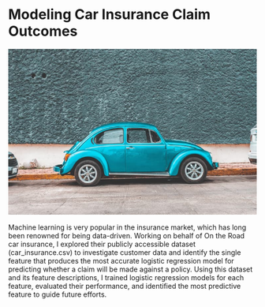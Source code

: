 # Modeling Car Insurance Claim Outcomes
![car](car.jpg)

Machine learning is very popular in the insurance market, which has long been renowned for being data-driven. Working on behalf of On the Road car insurance, I explored their publicly accessible dataset (car_insurance.csv) to investigate customer data and identify the single feature that produces the most accurate logistic regression model for predicting whether a claim will be made against a policy. Using this dataset and its feature descriptions, I trained logistic regression models for each feature, evaluated their performance, and identified the most predictive feature to guide future efforts.

